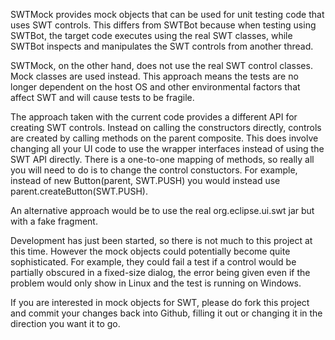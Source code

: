 SWTMock provides mock objects that can be used for unit testing code that uses SWT controls.  This differs from SWTBot because when testing using SWTBot, the target code executes using the real SWT classes, while SWTBot inspects and manipulates the SWT controls from another thread.

SWTMock, on the other hand, does not use the real SWT control classes.  Mock classes are used instead.  This approach means the tests are no longer dependent on the host OS and other environmental factors that affect SWT and will cause tests to be fragile.

The approach taken with the current code provides a different API for creating SWT controls.  Instead on calling the constructors directly, controls are created by calling methods on the parent composite.  This does involve changing all your UI code to use the wrapper interfaces instead of using the SWT API directly.  There is a one-to-one mapping of methods, so really all you will need to do is to change the control constuctors.  For example, instead of new Button(parent, SWT.PUSH) you would instead use parent.createButton(SWT.PUSH).

An alternative approach would be to use the real org.eclipse.ui.swt jar but with a fake fragment.

Development has just been started, so there is not much to this project at this time.  However the mock objects could potentially become quite sophisticated.  For example, they could fail a test if a control would be partially obscured in a fixed-size dialog, the error being given even if the problem would only show in Linux and the test is running on Windows.

If you are interested in mock objects for SWT, please do fork this project and commit your changes back into Github, filling it out or changing it in the direction you want it to go.
